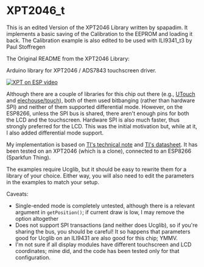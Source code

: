 # XPT2046_t

This is an edited Version of the XPT2046 Library written by spapadim. It implements a basic saving of the Calibration to the EEPROM and loading it back. The Calibration example is also edited to be used with ILI9341_t3 by Paul Stoffregen



The Original README from the XPT2046 Library:

Arduino library for XPT2046 / ADS7843 touchscreen driver.

[![XPT on ESP video](http://i.imgur.com/seqKBYU.jpg)](https://youtu.be/ql9J21sBRgQ)

Although there are a couple of libraries for this chip out there (e.g., [UTouch](http://www.rinkydinkelectronics.com/library.php?id=55) and [elechouse/touch](https://github.com/elechouse/touch)), both of them used bitbanging (rather than hardware SPI) and neither of them supported differential mode.  However, on the ESP8266, unless the SPI bus is shared, there aren't enough pins for both the LCD and the touchscreen.  Hardware SPI is also much faster, thus strongly preferred for the LCD.  This was the initial motivation but, while at it, I also added differential mode support.

My implementation is based on [TI's technical note](http://www.ti.com/lit/an/sbaa036/sbaa036.pdf) and [TI's datasheet](http://www.ti.com/lit/ds/symlink/ads7843.pdf).  It has been tested on an XPT2046 (which is a clone), connected to an ESP8266 (Sparkfun Thing).

The examples require Ucglib, but it should be easy to rewrite them for a library of your choice.  Either way, you will also need to edit the parameters in the examples to match your setup.

Caveats:
* Single-ended mode is completely untested, although there is a relevant argument in `getPosition()`; if current draw is low, I may remove the option altogether
* Does not support SPI transactions (and neither does Ucglib), so if you're sharing the bus, you should be careful!  It so happens that parameters good for Ucglib on an ILI9431 are also good for this chip; YMMV.
* I'm not sure if all display modules have different touchscreen and LCD coordinates; mine did, and the code has been tested only for that configuration.
